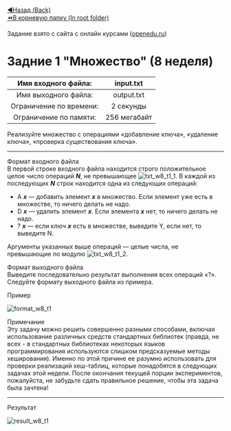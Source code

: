 [:arrow_backward:Назад (Back)](https://github.com/Bloodies/HSE-University-projects/tree/Bloodies/Course-2/AaDS/Algorithms-practice-%5BITMO%5D/Week-8)  
[:rewind:В корневую папку (In root folder)](https://github.com/Bloodies/HSE-University-projects)  

Задание взято с сайта с онлайн курсами ([openedu.ru](https://courses.openedu.ru))

# Задние 1 "Множество" (8 неделя)
| Имя входного файла: | input.txt |
|:--------------------:|:----------:|
| Имя выходного файла: | output.txt |
| Ограничение по времени: | 2 секунды |
| Ограничение по памяти: | 256 мегабайт |

Реализуйте множество с операциями «добавление ключа», «удаление ключа», «проверка существования ключа».
__________________
Формат входного файла  
В первой строке входного файла находится строго положительное целое число операций ***N***, не превышающее ![txt_w8_t1_1](https://user-images.githubusercontent.com/45668574/176207274-ad8d2e13-1380-40a9-8209-5b3a3a0a01c7.png). В каждой из последующих ***N*** строк находится одна из следующих операций:

* A ***x*** — добавить элемент ***x*** в множество. Если элемент уже есть в множестве, то ничего делать не надо.
* D ***x*** — удалить элемент ***x***. Если элемента ***x*** нет, то ничего делать не надо.
* ? ***x*** — если ключ ***x*** есть в множестве, выведите Y, если нет, то выведите N.

Аргументы указанных выше операций — целые числа, не превышающие по модулю ![txt_w8_t1_2](https://user-images.githubusercontent.com/45668574/176207326-a71c9f09-6f34-40f2-b514-eff7d165d886.png).

Формат выходного файла  
Выведите последовательно результат выполнения всех операций «?». Следуйте формату выходного файла из примера.

Пример

![format_w8_t1](https://user-images.githubusercontent.com/45668574/176207414-68d567f4-ad9d-4572-81af-71514b9629e1.png)

Примечание  
Эту задачу можно решить совершенно разными способами, включая использование различных средств стандартных библиотек (правда, не всех - в стандартных библиотеках некоторых языков программирования используются слишком предсказуемые методы хеширования). Именно по этой причине ее разумно использовать для проверки реализаций хеш-таблиц, которые понадобятся в следующих задачах этой недели. После окончания текущей порции экспериментов, пожалуйста, не забудьте сдать правильное решение, чтобы эта задача была зачтена!
__________________
Результат

![result_w8_t1](https://user-images.githubusercontent.com/45668574/176207462-b6466679-57e8-4762-968f-ba1bd27a6607.png)
